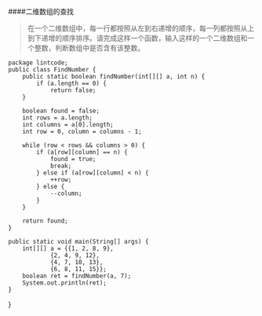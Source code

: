 ####二维数组的查找
>在一个二维数组中，每一行都按照从左到右递增的顺序，每一列都按照从上到下递增的顺序排序。请完成这样一个函数，输入这样的一个二维数组和一个整数，判断数组中是否含有该整数。

    package lintcode;
	public class FindNumber {
	    public static boolean findNumber(int[][] a, int n) {
	        if (a.length == 0) {
	            return false;
        }

        boolean found = false;
        int rows = a.length;
        int columns = a[0].length;
        int row = 0, column = columns - 1;

        while (row < rows && columns > 0) {
            if (a[row][column] == n) {
                found = true;
                break;
            } else if (a[row][column] < n) {
                ++row;
            } else {
                --column;
            }
        }

        return found;
    }

    public static void main(String[] args) {
        int[][] a = {{1, 2, 8, 9},
                {2, 4, 9, 12},
                {4, 7, 10, 13},
                {6, 8, 11, 15}};
        boolean ret = findNumber(a, 7);
        System.out.println(ret);
    }
}
</code></pre>
